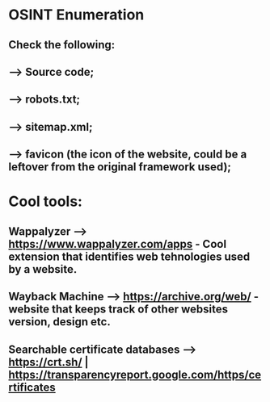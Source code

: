 # OSINT Enumeration

## Check the following: 

## --> Source code;
## --> robots.txt;
## --> sitemap.xml;
## --> favicon (the icon of the website, could be a leftover from the original framework used);


# Cool tools: 
## Wappalyzer --> https://www.wappalyzer.com/apps - Cool extension that identifies web tehnologies used by  a website.

## Wayback Machine --> https://archive.org/web/ - website that keeps track of other websites version, design etc.

## Searchable certificate databases --> https://crt.sh/ | https://transparencyreport.google.com/https/certificates